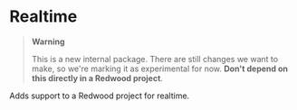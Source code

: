 # Realtime

> **Warning**
>
> This is a new internal package. There are still changes we want to make, so we're marking it as experimental for now.
> **Don't depend on this directly in a Redwood project**.

Adds support to a Redwood project for realtime.

<!-- ## Package size

| Version                                                                            | Publish | Install |
| :--------------------------------------------------------------------------------- | :------ | :------ |
| [v5.2.1](https://packagephobia.com/result?p=%40redwoodjs%2Fproject-config%405.2.1) | 96.6 kB | 809 kB  |

## Dependency graphs

### src

![src](./dependencyGraph.src.svg)

### dist

![dist](./dependencyGraph.dist.svg) -->
